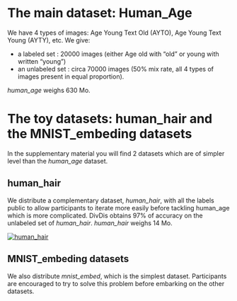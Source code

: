 # The main dataset: Human_Age

We have 4 types of images: Age Young Text Old (AYTO), Age Young Text Young (AYTY), etc. We give:
- a labeled set : 20000 images (either Age old with “old” or young with written “young”)
- an unlabeled set : circa 70000 images (50% mix rate, all 4 types of images present in equal proportion). 

*human_age* weighs 630 Mo.


# The toy datasets: human_hair and the MNIST_embeding datasets

In the supplementary material you will find 2 datasets which are of simpler level than the *human_age* dataset.

## human_hair

We distribute a complementary dataset, *human_hair*, with all the labels public to allow participants to iterate more easily before tackling human_age which is more complicated.
DivDis obtains 97% of accuracy on the unlabeled set of *human_hair*.
*human_hair* weighs 14 Mo.

[![human_hair](https://github.com/EffiSciencesResearch/challenge_data_ens_2023/blob/main/assets/human_hair.png?raw=true)](https://www.effisciences.org/)

## MNIST_embeding datasets

We also distribute *mnist_embed*, which is the simplest dataset. Participants are encouraged to try to solve this problem before embarking on the other datasets.